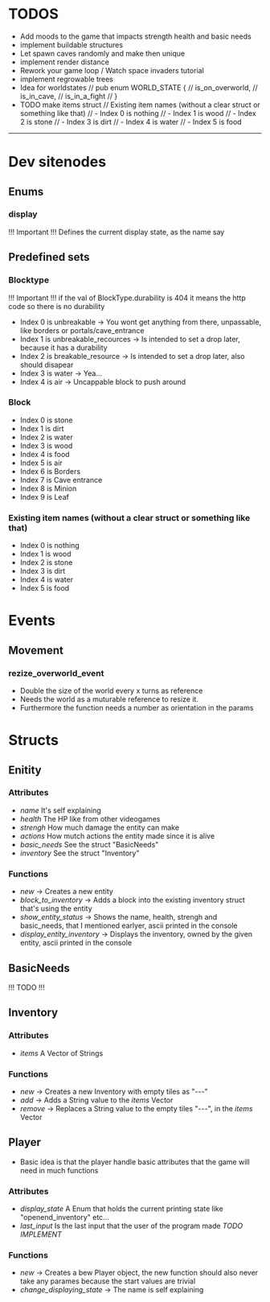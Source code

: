 # TODOS
- Add moods to the game that impacts strength health and basic needs
- implement buildable structures
- Let spawn caves randomly and make then unique
- implement render distance
- Rework your game loop / Watch space invaders tutorial
- implement regrowable trees
- Idea for worldstates
// pub enum WORLD_STATE {
//   is_on_overworld,
//   is_in_cave,
//   is_in_a_fight
// }
- TODO make items struct
// Existing item names (without a clear struct or something like that) 
// - Index 0 is nothing
// - Index 1 is wood
// - Index 2 is stone
// - Index 3 is dirt
// - Index 4 is water
// - Index 5 is food

-----------

# Dev sitenodes
## Enums
### display
!!! Important !!! Defines the current display state, as the name say
## Predefined sets
### Blocktype
!!! Important !!! if the val of BlockType.durability is 404 it means the http code so there is no durability
- Index 0 is unbreakable -> You wont get anything from there, unpassable, like borders or portals/cave_entrance
- Index 1 is unbreakable_recources -> Is intended to set a drop later, because it has a durability 
- Index 2 is breakable_resource -> Is intended to set a drop later, also should disapear
- Index 3 is water -> Yea...
- Index 4 is air -> Uncappable block to push around
### Block
- Index 0 is stone
- Index 1 is dirt
- Index 2 is water
- Index 3 is wood
- Index 4 is food
- Index 5 is air
- Index 6 is Borders
- Index 7 is Cave entrance
- Index 8 is Minion
- Index 9 is Leaf
### Existing item names (without a clear struct or something like that)
- Index 0 is nothing
- Index 1 is wood
- Index 2 is stone
- Index 3 is dirt
- Index 4 is water
- Index 5 is food

# Events
## Movement
### rezize_overworld_event
- Double the size of the world every x turns as reference
- Needs the world as a muturable reference to resize it.
- Furthermore the function needs a number as orientation in the params

# Structs
## Enitity
### Attributes
 - *name* It's self explaining
 - *health* The HP like from other videogames
 - *strengh* How much damage the entity can make
 - *actions* How mutch actions the entity made since it is alive
 - *basic_needs* See the struct "BasicNeeds"
 - *inventory* See the struct "Inventory"
### Functions
 - *new* -> Creates a new entity
 - *block_to_inventory* -> Adds a block into the existing inventory struct that's using the entity
 - *show_entity_status* -> Shows the name, health, strengh and basic_needs, that I mentioned earlyer, ascii printed in the console
 - *display_entity_inventory* -> Displays the inventory, owned by the given entity, ascii printed in the console
## BasicNeeds
!!! TODO !!!
## Inventory
### Attributes
- *items* A Vector of Strings
### Functions
- *new* -> Creates a new Inventory with empty tiles as "---"
- *add* -> Adds a String value to the *items* Vector
- *remove* -> Replaces a String value to the empty tiles "---", in the *items* Vector
## Player
 - Basic idea is that the player handle basic attributes that the game will need in much functions 
### Attributes 
 - *display_state* A Enum that holds the current printing state like "openend_inventory" etc...
 - *last_input* Is the last input that the user of the program made *TODO IMPLEMENT*
### Functions 
  - *new* -> Creates a bew Player object, the new function should also never take any parames because the start values are trivial
  - *change_displaying_state* -> The name is self explaining
